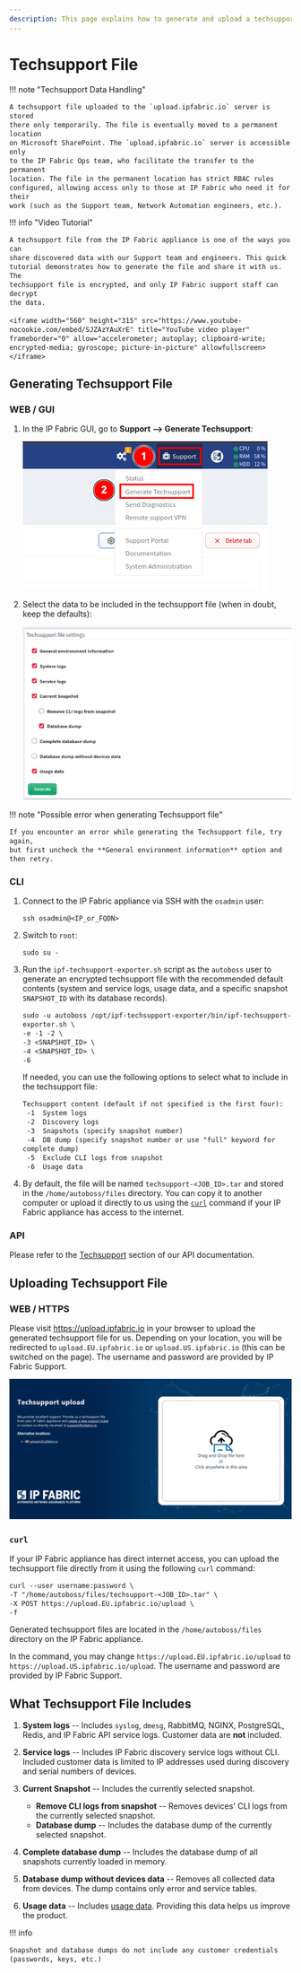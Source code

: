 ```yaml
---
description: This page explains how to generate and upload a techsupport file for troubleshooting your IP Fabric appliance by our teams. The page also describes the contents of such a file.
---
```


# Techsupport File

!!! note "Techsupport Data Handling"

    A techsupport file uploaded to the `upload.ipfabric.io` server is stored
    there only temporarily. The file is eventually moved to a permanent location
    on Microsoft SharePoint. The `upload.ipfabric.io` server is accessible only
    to the IP Fabric Ops team, who facilitate the transfer to the permanent
    location. The file in the permanent location has strict RBAC rules
    configured, allowing access only to those at IP Fabric who need it for their
    work (such as the Support team, Network Automation engineers, etc.).

!!! info "Video Tutorial"

    A techsupport file from the IP Fabric appliance is one of the ways you can
    share discovered data with our Support team and engineers. This quick
    tutorial demonstrates how to generate the file and share it with us. The
    techsupport file is encrypted, and only IP Fabric support staff can decrypt
    the data.

    <iframe width="560" height="315" src="https://www.youtube-nocookie.com/embed/SJZAzYAuXrE" title="YouTube video player" frameborder="0" allow="accelerometer; autoplay; clipboard-write; encrypted-media; gyroscope; picture-in-picture" allowfullscreen></iframe>

## Generating Techsupport File

### WEB / GUI

1. In the IP Fabric GUI, go to **Support --> Generate Techsupport**:

   ![Generate techsupport file](techsupport-images/techsupport_generation-20250307.png)

2. Select the data to be included in the techsupport file (when in doubt, keep
   the defaults):

   ![Configure what to include in techsupport file](techsupport-images/techsupport_generation_settings-20250307.png)

!!! note "Possible error when generating Techsupport file"

    If you encounter an error while generating the Techsupport file, try again,
    but first uncheck the **General environment information** option and then retry.

### CLI

1. Connect to the IP Fabric appliance via SSH with the `osadmin` user:

   ```shell
   ssh osadmin@<IP_or_FQDN>
   ```

2. Switch to `root`:

   ```shell
   sudo su -
   ```

3. Run the `ipf-techsupport-exporter.sh` script as the `autoboss` user to
   generate an encrypted techsupport file with the recommended default contents 
   (system and service logs, usage data, and a specific snapshot `SNAPSHOT_ID` 
   with its database records).

   ```shell
   sudo -u autoboss /opt/ipf-techsupport-exporter/bin/ipf-techsupport-exporter.sh \
   -e -1 -2 \
   -3 <SNAPSHOT_ID> \
   -4 <SNAPSHOT_ID> \ 
   -6
   ```

   If needed, you can use the following options to select what to include in the
   techsupport file:

   ```
   Techsupport content (default if not specified is the first four):
	-1	System logs
	-2	Discovery logs
	-3	Snapshots (specify snapshot number)
	-4	DB dump (specify snapshot number or use "full" keyword for complete dump)
	-5	Exclude CLI logs from snapshot
	-6	Usage data
   ```

4. By default, the file will be named `techsupport-<JOB_ID>.tar` and stored in
   the `/home/autoboss/files` directory. You can copy it to another computer or 
   upload it directly to us using the [`curl`](#curl) command if your IP Fabric 
   appliance has access to the internet.

### API

Please refer to the [Techsupport](../IP_Fabric_API/techsupport.md) section of
our API documentation.

## Uploading Techsupport File

### WEB / HTTPS

Please visit <https://upload.ipfabric.io> in your browser to upload the
generated techsupport file for us. Depending on your location, you will be
redirected to `upload.EU.ipfabric.io` or `upload.US.ipfabric.io` (this can be
switched on the page). The username and password are provided by IP Fabric
Support.

![Upload techsupport file](techsupport-images/upload.png)

### `curl`

If your IP Fabric appliance has direct internet access, you can upload the
techsupport file directly from it using the following `curl` command:

```shell
curl --user username:password \
-T "/home/autoboss/files/techsupport-<JOB_ID>.tar" \
-X POST https://upload.EU.ipfabric.io/upload \
-f
```

Generated techsupport files are located in the `/home/autoboss/files` directory
on the IP Fabric appliance.

In the command, you may change `https://upload.EU.ipfabric.io/upload` to
`https://upload.US.ipfabric.io/upload`. The username and password are provided by
IP Fabric Support.

## What Techsupport File Includes

1. **System logs** -- Includes `syslog`, `dmesg`, RabbitMQ, NGINX, PostgreSQL, Redis,
   and IP Fabric API service logs. Customer data are **not** included.

2. **Service logs** -- Includes IP Fabric discovery service logs without CLI.
   Included customer data is limited to IP addresses used during discovery and
   serial numbers of devices.

3. **Current Snapshot** -- Includes the currently selected snapshot.

   - **Remove CLI logs from snapshot** -- Removes devices' CLI logs from the
     currently selected snapshot.
   - **Database dump** -- Includes the database dump of the currently selected
     snapshot.

4. **Complete database dump** -- Includes the database dump of all snapshots
   currently loaded in memory.

5. **Database dump without devices data** -- Removes all collected data from
   devices. The dump contains only error and service tables.

6. **Usage data** -- Includes
   [usage data](../IP_Fabric_GUI/usage_data_collection.md). Providing this data
   helps us improve the product.

!!! info

    Snapshot and database dumps do not include any customer credentials
    (passwords, keys, etc.)
